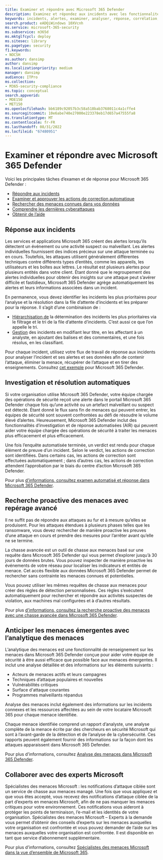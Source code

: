 ```yaml
---
title: Examiner et répondre avec Microsoft 365 Defender
description: Examinez et répondez aux incidents avec les fonctionnalités de Microsoft 365 Defender.
keywords: incidents, alertes, examiner, analyser, réponse, corrélation, attaque, machines, appareils, utilisateurs, identités, identité, boîte aux lettres, e-mail, 365, microsoft, m365, réponse aux incidents, cyberattaque
search.product: eADQiWindows 10XVcnh
ms.service: microsoft-365-security
ms.subservice: m365d
ms.mktglfcycl: deploy
ms.sitesec: library
ms.pagetype: security
f1.keywords:
- NOCSH
ms.author: dansimp
author: dansimp
ms.localizationpriority: medium
manager: dansimp
audience: ITPro
ms.collection:
- M365-security-compliance
ms.topic: conceptual
search.appverid:
- MOE150
- MET150
ms.openlocfilehash: bb6189c92057b3c58a518bab3768011c4a1cffe4
ms.sourcegitcommit: 10e6abe740e27000e223378eb17d657a47555fa8
ms.translationtype: MT
ms.contentlocale: fr-FR
ms.lasthandoff: 08/31/2022
ms.locfileid: "67480951"
---
```

# <a name="investigate-and-respond-with-microsoft-365-defender"></a>Examiner et répondre avec Microsoft 365 Defender

Voici les principales tâches d’examen et de réponse pour Microsoft 365 Defender :

- [Répondre aux incidents](#incident-response)
- [Examiner et approuver les actions de correction automatique](#automated-investigation-and-remediation)
- [Rechercher des menaces connues dans vos données](#proactive-search-for-threats-with-advanced-hunting)
- [Comprendre les dernières cyberattaques](#get-ahead-of-emerging-threats-with-threat-analytics)
- [Obtenir de l’aide](#collaborate-with-microsoft-experts)

## <a name="incident-response"></a>Réponse aux incidents

Les services et applications Microsoft 365 créent des alertes lorsqu’ils détectent un événement ou une activité suspect ou malveillant. Les alertes individuelles fournissent des indices précieux sur une attaque terminée ou en cours. Toutefois, les attaques utilisent généralement différentes techniques contre différents types d’entités, comme les appareils, les utilisateurs et les boîtes aux lettres. Le résultat est plusieurs alertes pour plusieurs entités dans votre client. Étant donné que le regroupement des alertes individuelles pour obtenir des insights sur une attaque peut s’avérer difficile et fastidieux, Microsoft 365 Defender agrège automatiquement les alertes et leurs informations associées dans un incident.

En permanence, vous devez identifier les incidents les plus prioritaires pour l’analyse et la résolution dans la file d’attente d’incidents et les préparer pour la réponse. Il s’agit d’une combinaison de :

- [Hiérarchisation de](incident-queue.md) la détermination des incidents les plus prioritaires via le filtrage et le tri de la file d’attente d’incidents. C’est aussi ce que l’on appelle le tri.
- [Gestion](manage-incidents.md) des incidents en modifiant leur titre, en les affectant à un analyste, en ajoutant des balises et des commentaires, et une fois résolus, en les classifiant.

Pour chaque incident, utilisez votre flux de travail de réponse aux incidents pour analyser l’incident et ses alertes et ses données afin de contenir l’attaque, éliminer la menace, récupérer de l’attaque et en tirer des enseignements. Consultez [cet exemple](incidents-overview.md#example-incident-response-workflow-for-microsoft-365-defender) pour Microsoft 365 Defender.

## <a name="automated-investigation-and-remediation"></a>Investigation et résolution automatiques

Si votre organisation utilise Microsoft 365 Defender, votre équipe chargée des opérations de sécurité reçoit une alerte dans le portail Microsoft 365 Defender chaque fois qu’une activité ou un artefact malveillant ou suspect est détecté. Étant donné le flux sans fin de menaces qui peuvent entrer, les équipes de sécurité sont souvent confrontées au défi de résoudre le volume élevé d’alertes. Heureusement, Microsoft 365 Defender inclut des fonctionnalités d’investigation et de réponse automatisées (AIR) qui peuvent aider votre équipe chargée des opérations de sécurité à traiter les menaces plus efficacement et plus efficacement.

Une fois l’enquête automatisée terminée, un verdict est rendu pour chaque élément de preuve d’un incident. Selon le verdict, les actions de correction sont identifiées. Dans certains cas, les actions de correction sont effectuées automatiquement ; dans d’autres cas, les actions de correction attendent l’approbation par le biais du centre d’action Microsoft 365 Defender. 

Pour plus [d’informations, consultez examen automatisé et réponse dans Microsoft 365 Defender](m365d-autoir.md).

## <a name="proactive-search-for-threats-with-advanced-hunting"></a>Recherche proactive des menaces avec repérage avancé

Il ne suffit pas de répondre aux attaques au fur et à mesure qu’elles se produisent. Pour les attaques étendues à plusieurs phases telles que les ransomware, vous devez rechercher de manière proactive les preuves d’une attaque en cours et prendre des mesures pour l’arrêter avant qu’elle ne se termine.

La chasse avancée est un outil de chasse aux menaces basé sur une requête dans Microsoft 365 Defender qui vous permet d’explorer jusqu’à 30 jours de données brutes. Vous pouvez inspecter de manière proactive les événements de votre réseau pour localiser les indicateurs et entités de menace. Cet accès flexible aux données Microsoft 365 Defender permet de rechercher sans contrainte les menaces connues et potentielles.

Vous pouvez utiliser les mêmes requêtes de chasse aux menaces pour créer des règles de détection personnalisées. Ces règles s’exécutent automatiquement pour rechercher et répondre aux activités suspectes de violation, aux machines mal configurées et à d’autres résultats.

Pour plus [d’informations, consultez la recherche proactive des menaces avec une chasse avancée dans Microsoft 365 Defender](advanced-hunting-overview.md).

## <a name="get-ahead-of-emerging-threats-with-threat-analytics"></a>Anticiper les menaces émergentes avec l’analytique des menaces

L’analytique des menaces est une fonctionnalité de renseignement sur les menaces dans Microsoft 365 Defender conçue pour aider votre équipe de sécurité à être aussi efficace que possible face aux menaces émergentes. Il inclut une analyse détaillée et des informations sur les éléments suivants :

- Acteurs de menaces actifs et leurs campagnes
- Techniques d’attaque populaires et nouvelles
- Vulnérabilités critiques
- Surface d'attaque courantes
- Programmes malveillants répandus

Analyse des menaces inclut également des informations sur les incidents connexes et les ressources affectées au sein de votre locataire Microsoft 365 pour chaque menace identifiée.

Chaque menace identifiée comprend un rapport d’analyste, une analyse complète de la menace écrite par des chercheurs en sécurité Microsoft qui sont à l’avant-garde de la détection et de l’analyse de la cybersécurité. Ces rapports peuvent également fournir des informations sur la façon dont les attaques apparaissent dans Microsoft 365 Defender.

Pour plus d’informations, consultez [Analyse des menaces dans Microsoft 365 Defender](threat-analytics.md).

## <a name="collaborate-with-microsoft-experts"></a>Collaborer avec des experts Microsoft

Spécialistes des menaces Microsoft : les notifications d’attaque ciblée sont un service de chasse aux menaces managé. Une fois que vous appliquez et que vous êtes accepté, vous recevez des notifications d’attaque ciblée de la part d’experts en menaces Microsoft, afin de ne pas manquer les menaces critiques pour votre environnement. Ces notifications vous aideront à protéger les points de terminaison, l’e-mail et les identités de votre organisation. Spécialistes des menaces Microsoft – Experts à la demande vous permet d’obtenir des conseils d’experts sur les menaces auxquelles votre organisation est confrontée et vous pouvez demander de l’aide sur les menaces auxquelles votre organisation est confrontée. Il est disponible en tant que service d’abonnement supplémentaire.

Pour plus d’informations, consultez [Spécialistes des menaces Microsoft dans la vue d’ensemble de Microsoft 365](/microsoft-365/security/defender/microsoft-threat-experts).

